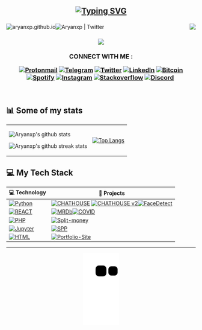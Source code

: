 <h2 align="center">

[![Typing SVG](https://readme-typing-svg.herokuapp.com/?lines=Hello+new+visitor;I'm+Aryan+Pitliya&center=true&vCenter=true&color=00ff00)](https://git.io/typing-svg) </h2>

[<img align="left" alt="aryanxp.github.io" src="https://img.shields.io/website-up-down-green-red/http/monip.org.svg" />][website]
[<img align="left" alt="Aryanxp | Twitter" src="https://img.shields.io/github/followers/aryanxp?label=Follow&style=social" />][github]

<img align="right" src="https://komarev.com/ghpvc/?username=aryanxp&label=Visitors" /></h1><br />

<h3 align="center">
<a href="https://stackoverflow.com/users/story/9617417"><img src="https://github-readme-stackoverflow.vercel.app/?userID=9617417&theme=dark"></a>

CONNECT WITH ME :

[![Protonmail](https://img.icons8.com/cute-clipart/64/000000/apple-mail.png)](aryanp@pm.me)
[![Telegram](https://img.icons8.com/cute-clipart/64/000000/telegram-app.png)](https://t.me/aryanxpx)
[![Twitter](https://img.icons8.com/cute-clipart/64/000000/twitter.png)](https://twitter.com/aryanxpx)
[![LinkedIn](https://img.icons8.com/cute-clipart/64/000000/linkedin.png)](https://linkedin.com/in/aryanxp)
[![Bitcoin](https://img.icons8.com/cute-clipart/64/000000/bitcoin.png)]()
[![Spotify](https://img.icons8.com/cute-clipart/64/000000/spotify.png)](https://open.spotify.com/user/wgyzxdo5nnemyhu7sych95nk7)
[![Instagram](https://img.icons8.com/cute-clipart/64/000000/instagram-new.png)](https://www.instagram.com/aryanxpx/)
[![Stackoverflow](https://img.icons8.com/cute-clipart/64/000000/stackexchange.png)](https://stackoverflow.com/users/9617417/aryan-pitliya?tab=profile)
[![Discord](https://img.icons8.com/cute-clipart/64/000000/discord-logo.png)](https://discord.gg/JrrkCJSf7p)
[![]()]()

</h3>

<br />

## :bar_chart: Some of my stats

<table border="0" cellspacing="0" cellpadding="0">
  <tr>
    <td>
      
![Aryanxp's github stats](https://github-readme-stats.vercel.app/api?username=aryanxp&show_icons=true&hide_border=true&theme=blue-green&title_color=4ee44e)

![Aryanxp's github streak stats](https://github-readme-streak-stats.herokuapp.com/?user=aryanxp&theme=soft-green&background=black)

</td>
<td>

[![Top Langs](https://github-readme-stats.vercel.app/api/top-langs/?username=aryanxp&theme=blue-green&hide_border=true&card_width=250&title_color=4ee44e&langs_count=6)]()

</td>
  </tr>
</table>

## 💻 My Tech Stack

<!-- START OF PROFILE STACK, DO NOT REMOVE -->

| 💻 **Technology**                                                                                                                                                       | 🚀 **Projects**                                                                                                                                                                                                                                                                                                                                                                                                                                                                                                                                            |
| ----------------------------------------------------------------------------------------------------------------------------------------------------------------------- | ---------------------------------------------------------------------------------------------------------------------------------------------------------------------------------------------------------------------------------------------------------------------------------------------------------------------------------------------------------------------------------------------------------------------------------------------------------------------------------------------------------------------------------------------------------- |
| [![Python](https://img.shields.io/static/v1?label=&message=Python&color=3C78A9&logo=python&logoColor=FFFFFF)](https://www.python.org/)                                  | [![CHATHOUSE](https://img.shields.io/static/v1?label=CHATHOUSE&message=%20&color=000605&logo=github&logoColor=white&labelColor=000605)](https://github.com/aryanxp/CHATHOUSE) [![CHATHOUSE v2](https://img.shields.io/static/v1?label=CHATHOUSE-v2.0&message=%20&color=000605&logo=github&logoColor=white&labelColor=000605)](https://github.com/aryanxp/CHATHOUSE-v2.0)[![FaceDetect](https://img.shields.io/static/v1?label=FaceDetect&message=%20&color=000605&logo=github&logoColor=white&labelColor=000605)](https://github.com/aryanxp/Facedetector) |
| [![REACT](https://img.shields.io/static/v1?label=&message=React.js&logo=react)](https://reactjs.org/)                                                                   | [![MRDb](https://img.shields.io/static/v1?label=MRDb&message=%20&color=000605&logo=github&logoColor=white&labelColor=000605)](https://github.com/aryanxp/MRDb)[![COVID](https://img.shields.io/static/v1?label=COVID&message=%20&color=000605&logo=github&logoColor=white&labelColor=000605)](https://github.com/aryanxp/COVID)                                                                                                                                                                                                                            |
| [![PHP](https://img.shields.io/static/v1?label=&message=php&color=blue&logo=php&logoColor=FFFFFF)](https://nodejs.org/en/)                                              | [![Split-money](https://img.shields.io/static/v1?label=Split-Money&message=%20&color=000605&logo=github&logoColor=white&labelColor=000605)](https://github.com/aryanxp/Split-money-pHp_Version)                                                                                                                                                                                                                                                                                                                                                            |
| [![Jupyter](https://img.shields.io/static/v1?label=&message=Jupyter&color=white&logo=jupyter)](https://jupyter.org/)                                                    | [![SPP](https://img.shields.io/static/v1?label=Stock-Price-Prediction&message=%20&color=000605&logo=github&logoColor=white&labelColor=000605)](https://github.com/aryanxp/Stock-Price-Prediction)                                                                                                                                                                                                                                                                                                                                                          |
| [![HTML](https://img.shields.io/static/v1?label=&message=HTML&color=ff751a&logo=HTML5&logoColor=FFFFFF)](https://developer.mozilla.org/en-US/docs/Web/Guide/HTML/HTML5) | [![Portfolio-Site](https://img.shields.io/static/v1?label=Portfolio-Site&message=%20&color=000605&logo=github&logoColor=white&labelColor=000605)](https://github.com/aryanxp/aryanxp.github.io)                                                                                                                                                                                                                                                                                                                                                            |

<!-- END OF PROFILE STACK, DO NOT REMOVE -->

<hr>
<p align="center">
<img src="https://raw.githubusercontent.com/aryanxp/aryanxp/output/github-contribution-grid-snake.svg" alt="snake">
</p>

[website]: http://aryanxp.github.io/
[github]: https://github.com/aryanxp
[twitter]: https://twitter.com/aryanxpx
[hackerrank]: https://www.hackerrank.com/imaryan_p?hr_r=1
